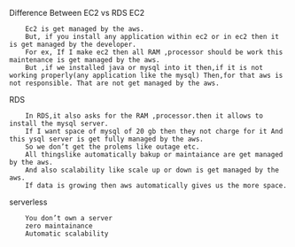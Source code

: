 Difference Between EC2 vs RDS
EC2

        Ec2 is get managed by the aws.
        But, if you install any application within ec2 or in ec2 then it is get managed by the developer.
        For ex, If I make ec2 then all RAM ,processor should be work this maintenance is get managed by the aws.
        But ,if we installed java or mysql into it then,if it is not working properly(any application like the mysql) Then,for that aws is not responsible. That are not get managed by the aws.

RDS

        In RDS,it also asks for the RAM ,processor.then it allows to install the mysql server.
        If I want space of mysql of 20 gb then they not charge for it And this ysql server is get fully managed by the aws.
        So we don’t get the prolems like outage etc.
        All thingslike automatically bakup or maintaiance are get managed by the aws.
        And also scalability like scale up or down is get managed by the aws.
        If data is growing then aws automatically gives us the more space.

serverless

        You don’t own a server
        zero maintainance
        Automatic scalability

